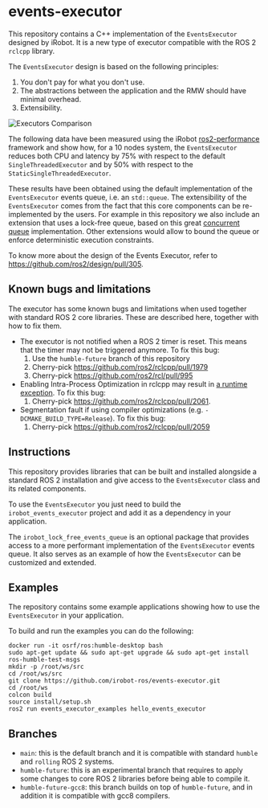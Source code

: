 # events-executor

This repository contains a C++ implementation of the `EventsExecutor` designed by iRobot.
It is a new type of executor compatible with the ROS 2 `rclcpp` library.

The `EventsExecutor` design is based on the following principles:

 1. You don't pay for what you don't use.
 2. The abstractions between the application and the RMW should have minimal overhead.
 3. Extensibility.

![Executors Comparison](executors-comparison.png)

The following data have been measured using the iRobot [ros2-performance](https://github.com/irobot-ros/ros2-performance) framework and show how, for a 10 nodes system, the `EventsExecutor` reduces both CPU and latency by 75% with respect to the default `SingleThreadedExecutor` and by 50% with respect to the `StaticSingleThreadedExecutor`.

These results have been obtained using the default implementation of the `EventsExecutor` events queue, i.e. an `std::queue`.
The extensibility of the `EventsExecutor` comes from the fact that this core components can be re-implemented by the users.
For example in this repository we also include an extension that uses a lock-free queue, based on this great [concurrent queue](https://github.com/cameron314/concurrentqueue) implementation. 
Other extensions would allow to bound the queue or enforce deterministic execution constraints.

To know more about the design of the Events Executor, refer to https://github.com/ros2/design/pull/305.

## Known bugs and limitations

The executor has some known bugs and limitations when used together with standard ROS 2 core libraries.
These are described here, together with how to fix them.

 - The executor is not notified when a ROS 2 timer is reset. This means that the timer may not be triggered anymore. To fix this bug:
    1. Use the `humble-future` branch of this repository
    2. Cherry-pick https://github.com/ros2/rclcpp/pull/1979
    3. Cherry-pick https://github.com/ros2/rcl/pull/995
 - Enabling Intra-Process Optimization in rclcpp may result in [a runtime exception](https://github.com/ros2/rclcpp/blob/rolling/rclcpp/include/rclcpp/experimental/buffers/ring_buffer_implementation.hpp#L90). To fix this bug:
   1. Cherry-pick https://github.com/ros2/rclcpp/pull/2061.
 - Segmentation fault if using compiler optimizations (e.g. `-DCMAKE_BUILD_TYPE=Release`). To fix this bug:
   1. Cherry-pick https://github.com/ros2/rclcpp/pull/2059


## Instructions

This repository provides libraries that can be built and installed alongside a standard ROS 2 installation and give access to the `EventsExecutor` class and its related components.

To use the `EventsExecutor` you just need to build the `irobot_events_executor` project and add it as a dependency in your application.

The `irobot_lock_free_events_queue` is an optional package that provides access to a more performant implementation of the `EventsExecutor` events queue.
It also serves as an example of how the `EventsExecutor` can be customized and extended.

## Examples

The repository contains some example applications showing how to use the `EventsExecutor` in your application.

To build and run the examples you can do the following:

```
docker run -it osrf/ros:humble-desktop bash
sudo apt-get update && sudo apt-get upgrade && sudo apt-get install ros-humble-test-msgs
mkdir -p /root/ws/src
cd /root/ws/src
git clone https://github.com/irobot-ros/events-executor.git
cd /root/ws
colcon build
source install/setup.sh
ros2 run events_executor_examples hello_events_executor
```

## Branches

 - `main`: this is the default branch and it is compatible with standard `humble` and `rolling` ROS 2 systems.
 - `humble-future`: this is an experimental branch that requires to apply some changes to core ROS 2 libraries before being able to compile it.
 - `humble-future-gcc8`: this branch builds on top of `humble-future`, and in addition it is compatible with gcc8 compilers.
